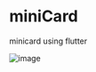 # miniCard
minicard using flutter

![image](https://user-images.githubusercontent.com/74481943/216760037-691ebf3f-64d9-4601-b268-a03cde1aeed4.png)

